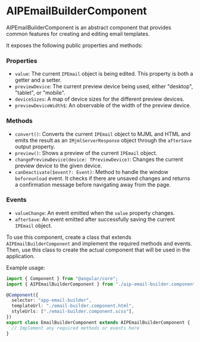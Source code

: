 # AIPEmailBuilderComponent

AIPEmailBuilderComponent is an abstract component that provides common features for creating and editing email templates.

It exposes the following public properties and methods:

### Properties

* `value`: The current `IPEmail` object is being edited. This property is both a getter and a setter.
* `previewDevice`: The current preview device being used, either "desktop", "tablet", or "mobile".
* `deviceSizes`: A map of device sizes for the different preview devices.
* `previewDeviceWidth$`: An observable of the width of the preview device.

### Methods

* `convert()`: Converts the current `IPEmail` object to MJML and HTML and emits the result as an `IMjmlServerResponse` object through the `afterSave` output property.
* `preview()`: Shows a preview of the current `IPEmail` object.
* `changePreviewDevice(device: TPreviewDevice)`: Changes the current preview device to the given device.
* `canDeactivate($event?: Event)`: Method to handle the window `beforeunload` event. It checks if there are unsaved changes and returns a confirmation message before navigating away from the page.

### Events

* `valueChange`: An event emitted when the `value` property changes.
* `afterSave`: An event emitted after successfully saving the current `IPEmail` object.

To use this component, create a class that extends `AIPEmailBuilderComponent` and implement the required methods and events. Then, use this class to create the actual component that will be used in the application.

Example usage:

```typescript
import { Component } from "@angular/core";
import { AIPEmailBuilderComponent } from "./aip-email-builder.component";

@Component({
  selector: "app-email-builder",
  templateUrl: "./email-builder.component.html",
  styleUrls: ["./email-builder.component.scss"],
})
export class EmailBuilderComponent extends AIPEmailBuilderComponent {
  // Implement any required methods or events here
}
```
